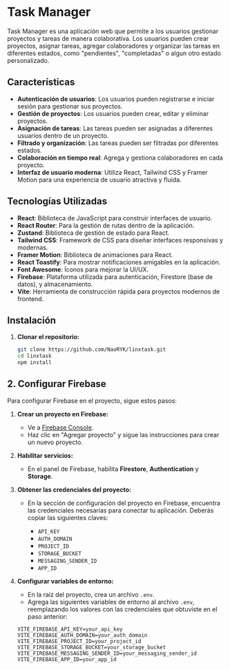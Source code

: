 # Task Manager

Task Manager es una aplicación web que permite a los usuarios gestionar proyectos y tareas de manera colaborativa. Los usuarios pueden crear proyectos, asignar tareas, agregar colaboradores y organizar las tareas en diferentes estados, como "pendientes", "completadas" o algun otro estado personalizado.

## Características

- **Autenticación de usuarios**: Los usuarios pueden registrarse e iniciar sesión para gestionar sus proyectos.
- **Gestión de proyectos**: Los usuarios pueden crear, editar y eliminar proyectos.
- **Asignación de tareas**: Las tareas pueden ser asignadas a diferentes usuarios dentro de un proyecto.
- **Filtrado y organización**: Las tareas pueden ser filtradas por diferentes estados.
- **Colaboración en tiempo real**: Agrega y gestiona colaboradores en cada proyecto.
- **Interfaz de usuario moderna**: Utiliza React, Tailwind CSS y Framer Motion para una experiencia de usuario atractiva y fluida.

## Tecnologías Utilizadas

- **React**: Biblioteca de JavaScript para construir interfaces de usuario.
- **React Router**: Para la gestión de rutas dentro de la aplicación.
- **Zustand**: Biblioteca de gestión de estado para React.
- **Tailwind CSS**: Framework de CSS para diseñar interfaces responsivas y modernas.
- **Framer Motion**: Biblioteca de animaciones para React.
- **React Toastify**: Para mostrar notificaciones amigables en la aplicación.
- **Font Awesome**: Íconos para mejorar la UI/UX.
- **Firebase**: Plataforma utilizada para autenticación, Firestore (base de datos), y almacenamiento.
- **Vite**: Herramienta de construcción rápida para proyectos modernos de frontend.

## Instalación

1. **Clonar el repositorio:**

   ```bash
   git clone https://github.com/NaoRYK/linxtask.git
   cd linxtask
   npm install
 ## 2. Configurar Firebase

Para configurar Firebase en el proyecto, sigue estos pasos:

1. **Crear un proyecto en Firebase:**
   - Ve a [Firebase Console](https://console.firebase.google.com/).
   - Haz clic en "Agregar proyecto" y sigue las instrucciones para crear un nuevo proyecto.

2. **Habilitar servicios:**
   - En el panel de Firebase, habilita **Firestore**, **Authentication** y **Storage**.
   
3. **Obtener las credenciales del proyecto:**
   - En la sección de configuración del proyecto en Firebase, encuentra las credenciales necesarias para conectar tu aplicación. Deberás copiar las siguientes claves:

     - `API_KEY`
     - `AUTH_DOMAIN`
     - `PROJECT_ID`
     - `STORAGE_BUCKET`
     - `MESSAGING_SENDER_ID`
     - `APP_ID`

3. **Configurar variables de entorno:**
   - En la raíz del proyecto, crea un archivo `.env`.
   - Agrega las siguientes variables de entorno al archivo `.env`, reemplazando los valores con las credenciales que obtuviste en el paso anterior:

   ```env
   VITE_FIREBASE_API_KEY=your_api_key
   VITE_FIREBASE_AUTH_DOMAIN=your_auth_domain
   VITE_FIREBASE_PROJECT_ID=your_project_id
   VITE_FIREBASE_STORAGE_BUCKET=your_storage_bucket
   VITE_FIREBASE_MESSAGING_SENDER_ID=your_messaging_sender_id
   VITE_FIREBASE_APP_ID=your_app_id
